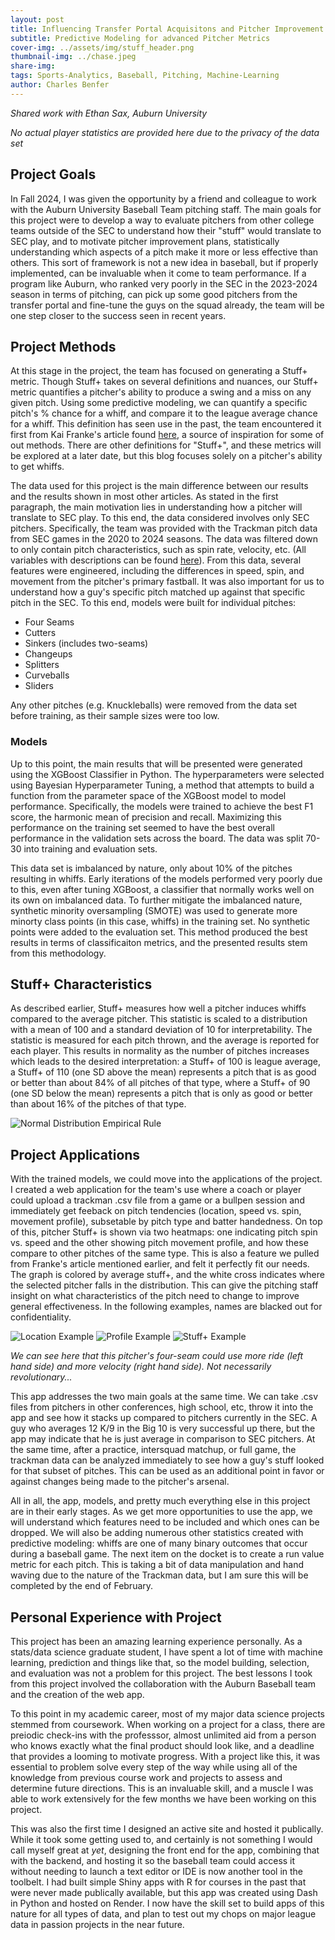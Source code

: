 ```yaml
---
layout: post
title: Influencing Transfer Portal Acquisitons and Pitcher Improvement Plans
subtitle: Predictive Modeling for advanced Pitcher Metrics  
cover-img: ../assets/img/stuff_header.png 
thumbnail-img: ../chase.jpeg
share-img:
tags: Sports-Analytics, Baseball, Pitching, Machine-Learning
author: Charles Benfer
---
```


*Shared work with Ethan Sax, Auburn University*

*No actual player statistics are provided here due to the privacy of the data set*

## Project Goals

In Fall 2024, I was given the opportunity by a friend and colleague to work with the Auburn University Baseball Team pitching staff. The main goals for this project were to develop a way to evaluate pitchers from other college teams outside of the SEC to understand how their "stuff" would translate to SEC play, and to motivate pitcher improvement plans, statistically understanding which aspects of a pitch make it more or less effective than others. This sort of framework is not a new idea in baseball, but if properly implemented, can be invaluable when it come to team performance. If a program like Auburn, who ranked very poorly in the SEC in the 2023-2024 season in terms of pitching, can pick up some good pitchers from the transfer portal and fine-tune the guys on the squad already, the team will be one step closer to the success seen in recent years. 

## Project Methods

At this stage in the project, the team has focused on generating a Stuff+ metric. Though Stuff+ takes on several definitions and nuances, our Stuff+ metric quantifies a pitcher's ability to produce a swing and a miss on any given pitch. Using some predictive modeling, we can quantify a specific pitch's % chance for a whiff, and compare it to the league average chance for a whiff. This definition has seen use in the past, the team encountered it first from Kai Franke's article found [here](https://medium.com/@kaifranke3/building-a-stuff-model-using-xgboost-8c548fbab8f2), a source of inspiration for some of out methods. There are other definitions for "Stuff+", and these metrics will be explored at a later date, but this blog focuses solely on a pitcher's ability to get whiffs.

The data used for this project is the main difference between our results and the results shown in most other articles. As stated in the first paragraph, the main motivation lies in understanding how a pitcher will translate to SEC play. To this end, the data considered involves only SEC pitchers. Specifically, the team was provided with the Trackman pitch data from SEC games in the 2020 to 2024 seasons. The data was filtered down to only contain pitch characteristics, such as spin rate, velocity, etc. (All variables with descriptions can be found [here](https://support.trackmanbaseball.com/hc/en-us/articles/5089413493787-V3-FAQs-Radar-Measurement-Glossary-Of-Terms)). From this data, several features were engineered, including the differences in speed, spin, and movement from the pitcher's primary fastball. It was also important for us to understand how a guy's specific pitch matched up against that specific pitch in the SEC. To this end, models were built for individual pitches:  
- Four Seams
- Cutters
- Sinkers (includes two-seams)
- Changeups
- Splitters
- Curveballs
- Sliders

Any other pitches (e.g. Knuckleballs) were removed from the data set before training, as their sample sizes were too low. 

### Models

Up to this point, the main results that will be presented were generated using the XGBoost Classifier in Python. The hyperparameters were selected using Bayesian Hyperparameter Tuning, a method that attempts to build a function from the parameter space of the XGBoost model to model performance. Specifically, the models were trained to achieve the best F1 score, the harmonic mean of precision and recall. Maximizing this performance on the training set seemed to have the best overall performance in the validation sets across the board. The data was split 70-30 into training and evaluation sets. 

This data set is imbalanced by nature, only about 10% of the pitches resulting in whiffs. Early iterations of the models performed very poorly due to this, even after tuning XGBoost, a classifier that normally works well on its own on imbalanced data. To further mitigate the imbalanced nature, synthetic minority oversampling (SMOTE) was used to generate more minorty class points (in this case, whiffs) in the training set. No synthetic points were added to the evaluation set. This method produced the best results in terms of classificaiton metrics, and the presented results stem from this methodology.

## Stuff+ Characteristics

As described earlier, Stuff+ measures how well a pitcher induces whiffs compared to the average pitcher. This statistic is scaled to a distribution with a mean of 100 and a standard deviation of 10 for interpretability. The statistic is measured for each pitch thrown, and the average is reported for each player. This results in normality as the number of pitches increases which leads to the desired interpretation: a Stuff+ of 100 is league average, a Stuff+ of 110 (one SD above the mean) represents a pitch that is as good or better than about 84% of all pitches of that type, where a Stuff+ of 90 (one SD below the mean) represents a pitch that is only as good or better than about 16% of the pitches of that type.     

![Normal Distribution Empirical Rule](../empirical_rule.png)


## Project Applications

With the trained models, we could move into the applications of the project. I created a web application for the team's use where a coach or player could upload a trackman .csv file from a game or a bullpen session and immediately get feeback on pitch tendencies (location, speed vs. spin, movement profile), subsetable by pitch type and batter handedness. On top of this, pitcher Stuff+ is shown via two heatmaps: one indicating pitch spin vs. speed and the other showing pitch movement profile, and how these compare to other pitches of the same type. This is also a feature we pulled from Franke's article mentioned earlier, and felt it perfectly fit our needs. The graph is colored by average stuff+, and the white cross indicates where the selected pitcher falls in the distribution. This can give the pitching staff insight on what characteristics of the pitch need to change to improve general effectiveness. In the following examples, names are blacked out for confidentiality.

![Location Example](../app_location_example.png)
![Profile Example](../app_profile_example.png)
![Stuff+ Example](../app_stuff_example.png)

*We can see here that this pitcher's four-seam could use more ride (left hand side) and more velocity (right hand side). Not necessarily revolutionary...*


This app addresses the two main goals at the same time. We can take .csv files from pitchers in other conferences, high school, etc, throw it into the app and see how it stacks up compared to pitchers currently in the SEC. A guy who averages 12 K/9 in the Big 10 is very successful up there, but the app may indicate that he is just average in comparison to SEC pitchers. At the same time, after a practice, intersquad matchup, or full game, the trackman data can be analyzed immediately to see how a guy's stuff looked for that subset of pitches. This can be used as an additional point in favor or against changes being made to the pitcher's arsenal.  

All in all, the app, models, and pretty much everything else in this project are in their early stages. As we get more opportunities to use the app, we will understand which features need to be included and which ones can be dropped. We will also be adding numerous other statistics created with predictive modeling: whiffs are one of many binary outcomes that occur during a baseball game. The next item on the docket is to create a run value metric for each pitch. This is taking a bit of data manipulation and hand waving due to the nature of the Trackman data, but I am sure this will be completed by the end of February.  

## Personal Experience with Project

This project has been an amazing learning experience personally. As a stats/data science graduate student, I have spent a lot of time with machine learning, prediction and things like that, so the model building, selection, and evaluation was not a problem for this project. The best lessons I took from this project involved the collaboration with the Auburn Baseball team and the creation of the web app.

To this point in my academic career, most of my major data science projects stemmed from coursework. When working on a project for a class, there are preiodic check-ins with the professsor, almost unlimited aid from a person who knows exactly what the final product should look like, and a deadline that provides a looming to motivate progress. With a project like this, it was essential to problem solve every step of the way while using all of the knowledge from previous course work and projects to assess and determine future directions. This is an invaluable skill, and a muscle I was able to work extensively for the few months we have been working on this project. 

This was also the first time I designed an active site and hosted it publically. While it took some getting used to, and certainly is not something I would call myself great at *yet*, designing the front end for the app, combining that with the backend, and hosting it so the baseball team could access it without needing to launch a text editor or IDE is now another tool in the toolbelt. I had built simple Shiny apps with R for courses in the past that were never made publically available, but this app was created using Dash in Python and hosted on Render. I now have the skill set to build apps of this nature for all types of data, and plan to test out my chops on major league data in passion projects in the near future. 
